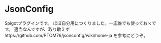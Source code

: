 # JsonConfig
Spigotプラグインです。
ほぼ自分用につくりました。一応誰でも使っておｋです。
適当なんですが、取り敢えずhttps://github.com/PTOM76/jsonconfig/wiki/home-ja を参考にどうぞ。
